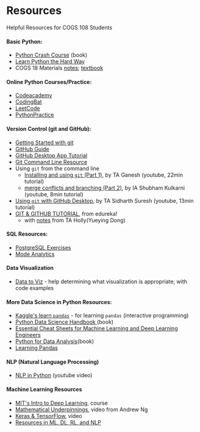 # Resources
Helpful Resources for COGS 108 Students

#### Basic Python: 
- [Python Crash Course](https://ehmatthes.github.io/pcc/) (book) 
- [Learn Python the Hard Way](https://learnpythonthehardway.org/)
- COGS 18 Materials [notes](https://github.com/COGS18/Materials); [textbook](https://shanellis.github.io/pythonbook) 

#### Online Python Courses/Practice:
- [Codeacademy](https://www.codecademy.com/learn/learn-python-3)
- [CodingBat](https://codingbat.com/python) 
- [LeetCode](https://leetcode.com/)
- [PythonPractice](https://www.practicepython.org/)

#### Version Control (git and GitHub):
- [Getting Started with git](https://docs.github.com/en/free-pro-team@latest/github/getting-started-with-github)
- [GitHub Guide](https://guides.github.com/activities/hello-world/)
- [GitHub Desktop App Tutorial](https://github.com/jlord/git-it-electron)
- [Git Command Line Resource](https://rogerdudler.github.io/git-guide/)
-  Using `git` from the command line
	- [Installing and using `git` (Part 1)](https://www.youtube.com/watch?v=ng4X6qF8XVY), by TA Ganesh (youtube, 22min tutorial)
	- [merge conflicts and branching (Part 2)](https://youtu.be/Nk1gtrbTZ2Y), by IA Shubham Kulkarni (youtube, 8min tutorial)
- [Using `git` with GitHub Desktop](https://youtu.be/zQc5vQEBips), by TA Sidharth Suresh (youtube, 13min tutorial)
- [GIT & GITHUB TUTORIAL](https://www.youtube.com/watch?v=xuB1Id2Wxak), from edureka!
	- with [notes](https://docs.google.com/document/d/1GAdkvn7lWzeLekvC343WNZC2rZGhQOfPOU2dMha9aws/edit) from TA Holly(Yueying Dong)
	
#### SQL Resources:
- [PostgreSQL Exercises](https://pgexercises.com/)
- [Mode Analytics](https://mode.com/sql-tutorial/)

#### Data Visualization
- [Data to Viz](https://www.data-to-viz.com/) - help determining what visualization is appropriate; with code examples

#### More Data Science in Python Resources:
- [Kaggle's learn `pandas`]( https://www.kaggle.com/learn/pandas ) - for learning `pandas` (interactive programming)
- [Python Data Science Handbook ](https://jakevdp.github.io/PythonDataScienceHandbook/ ) (book)
- [Essential Cheat Sheets for Machine Learning and Deep Learning Engineers](https://startupsventurecapital.com/essential-cheat-sheets-for-machine-learning-and-deep-learning-researchers-efb6a8ebd2e5)
- [Python for Data Analysis](http://bedford-computing.co.uk/learning/wp-content/uploads/2015/10/Python-for-Data-Analysis.pdf)(book)
- [Learning Pandas](https://tomaugspurger.github.io/modern-1-intro.html)

#### NLP (Natural Language Processing)
- [NLP in Python](https://www.youtube.com/watch?v=xvqsFTUsOmc) (youtube video)



#### Machine Learning Resources
- [MIT's Intro to Deep Learning](http://introtodeeplearning.com/), course
- [Mathematical Underpinnings](https://www.youtube.com/watch?v=PPLop4L2eGk&list=PLLssT5z_DsK-h9vYZkQkYNWcItqhlRJLN), video from Andrew Ng
- [Keras & TensorFlow](https://www.youtube.com/watch?v=tPYj3fFJGjk), video
- [Resources in ML, DL, RL, and NLP](https://github.com/ahmedbahaaeldin/From-0-to-Research-Scientist-resources-guide)